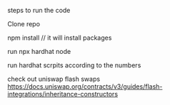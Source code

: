 steps to run the code

Clone repo

npm install // it will install packages

run 
npx hardhat node

run hardhat scrpits according to the numbers

check out uniswap flash swaps
https://docs.uniswap.org/contracts/v3/guides/flash-integrations/inheritance-constructors